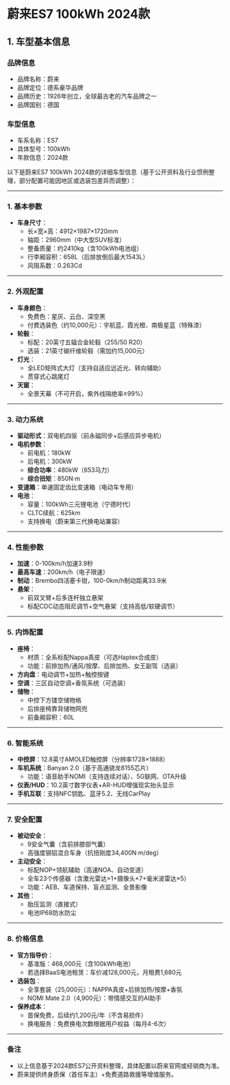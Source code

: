 
# 蔚来ES7 100kWh 2024款
## 1. 车型基本信息
### 品牌信息
- 品牌名称：蔚来
- 品牌定位：德系豪华品牌
- 品牌历史：1926年创立，全球最古老的汽车品牌之一
- 品牌国别：德国

### 车型信息
- 车系名称：ES7
- 具体型号：100kWh
- 年款信息：2024款

以下是蔚来ES7 100kWh 2024款的详细车型信息（基于公开资料及行业惯例整理，部分配置可能因地区或选装包差异而调整）：

---

### **1. 基本参数**
- **车身尺寸**：  
  - 长×宽×高：4912×1987×1720mm  
  - 轴距：2960mm（中大型SUV标准）  
  - 整备质量：约2410kg（含100kWh电池组）  
  - 行李厢容积：658L（后排放倒后最大1543L）  
  - 风阻系数：0.263Cd  

---

### **2. 外观配置**
- **车身颜色**：  
  - 免费色：星灰、云白、深空黑  
  - 付费选装色（约10,000元）：宇航蓝、霞光橙、南极星蓝（特殊漆）  
- **轮毂**：  
  - 标配：20英寸五辐合金轮毂（255/50 R20）  
  - 选装：21英寸碳纤维轮毂（需加约15,000元）  
- **灯光**：  
  - 全LED矩阵式大灯（支持自适应远近光、转向辅助）  
  - 贯穿式心跳尾灯  
- **天窗**：  
  - 全景天幕（不可开启，紫外线隔绝率≥99%）  

---

### **3. 动力系统**
- **驱动形式**：双电机四驱（前永磁同步+后感应异步电机）  
- **电机参数**：  
  - 前电机：180kW  
  - 后电机：300kW  
  - **综合功率**：480kW（653马力）  
  - **综合扭矩**：850N·m  
- **变速箱**：单速固定齿比变速箱（电动车专用）  
- **电池**：  
  - 容量：100kWh三元锂电池（宁德时代）  
  - CLTC续航：625km  
  - 支持换电（蔚来第三代换电站兼容）  

---

### **4. 性能参数**
- **加速**：0-100km/h加速3.9秒  
- **最高车速**：200km/h（电子限速）  
- **制动**：Brembo四活塞卡钳，100-0km/h制动距离33.9米  
- **悬架**：  
  - 前双叉臂+后多连杆独立悬架  
  - 标配CDC动态阻尼调节+空气悬架（支持高低/软硬调节）  

---

### **5. 内饰配置**
- **座椅**：  
  - 材质：全系标配Nappa真皮（可选Haptex合成皮）  
  - 功能：前排加热/通风/按摩、后排加热、女王副驾（选装）  
- **方向盘**：电动调节+加热+触控按键  
- **空调**：三区自动空调+香氛系统（可选装）  
- **储物**：  
  - 中控下方镂空储物格  
  - 后排座椅靠背储物网兜  
  - 前备厢容积：60L  

---

### **6. 智能系统**
- **中控屏**：12.8英寸AMOLED触控屏（分辨率1728×1888）  
- **车机系统**：Banyan 2.0（基于高通骁龙8155芯片）  
  - 功能：语音助手NOMI（支持连续对话）、5G联网、OTA升级  
- **仪表/HUD**：10.2英寸数字仪表+AR-HUD增强现实抬头显示  
- **手机互联**：支持NFC钥匙、蓝牙5.2、无线CarPlay  

---

### **7. 安全配置**
- **被动安全**：  
  - 9安全气囊（含前排膝部气囊）  
  - 高强度钢铝混合车身（抗扭刚度34,400N·m/deg）  
- **主动安全**：  
  - 标配NOP+领航辅助（高速NOA、自动变道）  
  - 全车23个传感器（含激光雷达×1+摄像头×7+毫米波雷达×5）  
  - 功能：AEB、车道保持、盲点监测、全景影像  
- **其他**：  
  - 胎压监测（直接式）  
  - 电池IP68防水防尘  

---

### **8. 价格信息**
- **官方指导价**：  
  - 基准版：468,000元（含100kWh电池）  
  - 若选择BaaS电池租赁：车价减128,000元，月租费1,680元  
- **选装包**：  
  - 全享套装（25,000元）：NAPPA真皮+后排加热/按摩+香氛  
  - NOMI Mate 2.0（4,900元）：带情感交互的AI助手  
- **保养成本**：  
  - 首保免费，后续约1,200元/年（不含易损件）  
  - 换电服务：免费换电次数根据用户权益（每月4-6次）  

---

### **备注**  
- 以上信息基于2024款ES7公开资料整理，具体配置以蔚来官网或经销商为准。  
- 蔚来提供终身质保（首任车主）+免费道路救援等增值服务。
